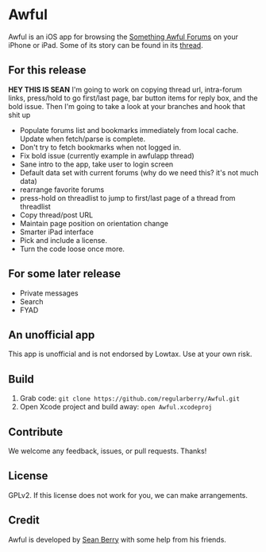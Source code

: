 Awful
=====

Awful is an iOS app for browsing the [Something Awful Forums][forums] on your iPhone or iPad. Some of its story can be found in its [thread][].

[forums]: http://forums.somethingawful.com
[thread]: http://forums.somethingawful.com/showthread.php?threadid=3381510

For this release
----------------
**HEY THIS IS SEAN**
I'm going to work on copying thread url, intra-forum links, press/hold to go first/last page, bar button items for reply box, and the bold issue. Then I'm going to take a look at your branches and hook that shit up

* Populate forums list and bookmarks immediately from local cache. Update when fetch/parse is complete.
* Don't try to fetch bookmarks when not logged in.
* Fix bold issue (currently example in awfulapp thread)
* Sane intro to the app, take user to login screen
* Default data set with current forums (why do we need this? it's not much data)
* rearrange favorite forums
* press-hold on threadlist to jump to first/last page of a thread from threadlist
* Copy thread/post URL
* Maintain page position on orientation change
* Smarter iPad interface
* Pick and include a license.
* Turn the code loose once more.

For some later release
----------------------
* Private messages
* Search
* FYAD

An unofficial app
-----------------

This app is unofficial and is not endorsed by Lowtax. Use at your own risk.

Build
-----

1. Grab code: `git clone https://github.com/regularberry/Awful.git`
2. Open Xcode project and build away: `open Awful.xcodeproj`

Contribute
----------

We welcome any feedback, issues, or pull requests. Thanks!

License
-------

GPLv2. If this license does not work for you, we can make arrangements.

Credit
------

Awful is developed by [Sean Berry][regularberry] with some help from his friends.

[regularberry]: https://github.com/regularberry
